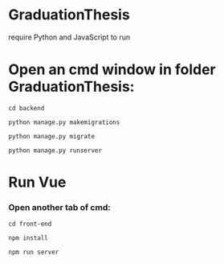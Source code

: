 # GraduationThesis
require Python and JavaScript to run

# Open an cmd window in folder GraduationThesis:
`````
cd backend
`````
````
python manage.py makemigrations
`````
`````
python manage.py migrate
`````
`````
python manage.py runserver
`````

# Run Vue
### Open another tab of cmd:
`````
cd front-end
`````

`````
npm install
`````
`````
npm run server
`````